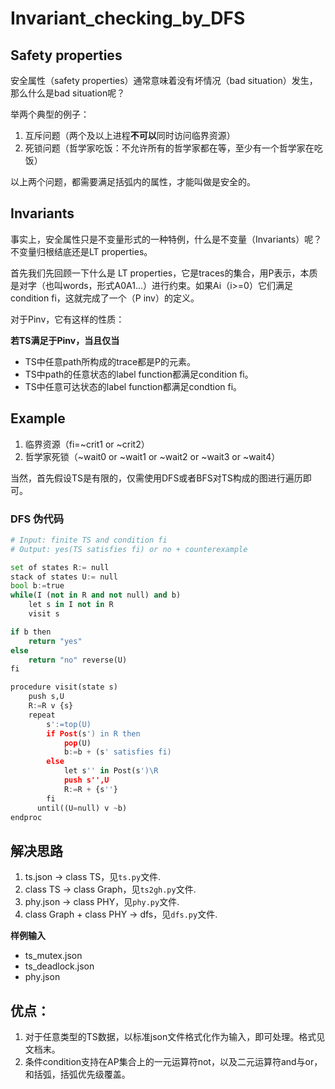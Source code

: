 # Invariant_checking_by_DFS



## Safety properties

安全属性（safety properties）通常意味着没有坏情况（bad situation）发生，那么什么是bad situation呢？

举两个典型的例子：

1. 互斥问题（两个及以上进程**不可以**同时访问临界资源）
2. 死锁问题（哲学家吃饭：不允许所有的哲学家都在等，至少有一个哲学家在吃饭）

以上两个问题，都需要满足括弧内的属性，才能叫做是安全的。



## Invariants

事实上，安全属性只是不变量形式的一种特例，什么是不变量（Invariants）呢？不变量归根结底还是LT properties。

首先我们先回顾一下什么是 LT properties，它是traces的集合，用P表示，本质是对字（也叫words，形式A0A1...）进行约束。如果Ai（i>=0）它们满足condition fi，这就完成了一个（P inv）的定义。

对于Pinv，它有这样的性质：

**若TS满足于Pinv，当且仅当**

- TS中任意path所构成的trace都是P的元素。
- TS中path的任意状态的label function都满足condition fi。
- TS中任意可达状态的label function都满足condtion fi。



## Example

1. 临界资源（fi=~crit1 or ~crit2）
2. 哲学家死锁（~wait0 or ~wait1 or ~wait2 or ~wait3 or ~wait4）

当然，首先假设TS是有限的，仅需使用DFS或者BFS对TS构成的图进行遍历即可。


### DFS 伪代码
``` python
# Input: finite TS and condition fi
# Output: yes(TS satisfies fi) or no + counterexample

set of states R:= null
stack of states U:= null
bool b:=true
while(I (not in R and not null) and b)
    let s in I not in R
    visit s

if b then 
    return "yes"
else 
    return "no" reverse(U)
fi

procedure visit(state s)
    push s,U
    R:=R v {s}
    repeat
        s':=top(U)
        if Post(s') in R then
            pop(U)
            b:=b + (s' satisfies fi)
        else
            let s'' in Post(s')\R
            push s'',U
            R:=R + {s''}
        fi
      until((U=null) v ~b)
endproc
```

## 解决思路

1. ts.json  ->  class TS，见```ts.py```文件.
2. class TS  ->  class Graph，见```ts2gh.py```文件.
3. phy.json  ->  class PHY，见```phy.py```文件.
4. class Graph + class PHY  ->  dfs，见```dfs.py```文件.

**样例输入**
- ts_mutex.json
- ts_deadlock.json
- phy.json

## 优点：

1. 对于任意类型的TS数据，以标准json文件格式化作为输入，即可处理。格式见文档末。
2. 条件condition支持在AP集合上的一元运算符not，以及二元运算符and与or，和括弧，括弧优先级覆盖。





